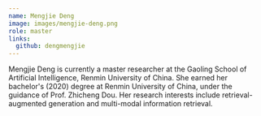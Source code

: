```yaml
---
name: Mengjie Deng
image: images/mengjie-deng.png
role: master
links:
  github: dengmengjie
---
```


Mengjie Deng is currently a master researcher at the Gaoling School of Artificial Intelligence, Renmin University of China. She earned her bachelor's (2020) degree at Renmin University of China, under the guidance of Prof. Zhicheng Dou. Her research interests include retrieval-augmented generation and multi-modal information retrieval.